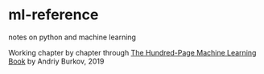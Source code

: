 # ml-reference
notes on python and machine learning

Working chapter by chapter through [The Hundred-Page Machine Learning Book](https://themlbook.com/) by Andriy Burkov, 2019 
